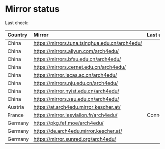 <script src="./time.js"></script>
# Mirror status
Last check: <script type="text/javascript">localize(1715668006.2048469);</script>

|Country|Mirror|Last update|
|:------|:-----|:----------|
|China|https://mirrors.tuna.tsinghua.edu.cn/arch4edu/|<script type="text/javascript">localize(1715625030);</script>|
|China|https://mirrors.aliyun.com/arch4edu/|<script type="text/javascript">localize(1715625030);</script>|
|China|https://mirrors.bfsu.edu.cn/arch4edu/|<script type="text/javascript">localize(1715625030);</script>|
|China|https://mirrors.cernet.edu.cn/arch4edu/|<script type="text/javascript">localize(1715625030);</script>|
|China|https://mirror.iscas.ac.cn/arch4edu/|<script type="text/javascript">localize(1715625030);</script>|
|China|https://mirrors.nju.edu.cn/arch4edu/|<script type="text/javascript">localize(1715625030);</script>|
|China|https://mirror.nyist.edu.cn/arch4edu/|<script type="text/javascript">localize(1715625030);</script>|
|China|https://mirrors.sau.edu.cn/arch4edu/|<script type="text/javascript">localize(1715625030);</script>|
|Austria|https://at.arch4edu.mirror.kescher.at/|<script type="text/javascript">localize(1715625030);</script>|
|France|https://mirror.lesviallon.fr/arch4edu/|ConnectTimeout|
|Germany|https://pkg.fef.moe/arch4edu/|<script type="text/javascript">localize(1715625030);</script>|
|Germany|https://de.arch4edu.mirror.kescher.at/|<script type="text/javascript">localize(1715625030);</script>|
|Germany|https://mirror.sunred.org/arch4edu/|<script type="text/javascript">localize(1715625030);</script>|

<script src="./tablefilter/tablefilter.js"></script>
<script src="./table.js"></script>